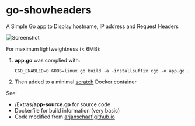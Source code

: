 # go-showheaders
A Simple Go app to Display hostname, IP address and Request Headers

 ![Screenshot](https://raw.githubusercontent.com/armsultan/go-showheaders/master/screenshot.png)

For maximum lightweightness (< 6MB):

1. **app.go** was complied with:
	
	`CGO_ENABLED=0 GOOS=linux go build -a -installsuffix cgo -o app.go .`

1. Then added to a minimal [scratch](https://hub.docker.com/_/scratch/) Docker container

See:

* /Extras/**app-source.go** for source code
* Dockerfile for build information (very basic)
* Code modified from 
 [arjanschaaf.github.io](https://arjanschaaf.github.io/request-headers-webserver-in-go/) 
 


 